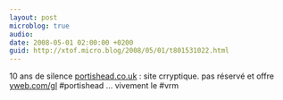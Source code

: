 ```yaml
---
layout: post
microblog: true
audio: 
date: 2008-05-01 02:00:00 +0200
guid: http://xtof.micro.blog/2008/05/01/t801531022.html
---
```

10 ans de silence  [portishead.co.uk](http://portishead.co.uk/)  : site crryptique. pas réservé et offre  [yweb.com/gl](http://yweb.com/gl)  #portishead ... vivement le #vrm
